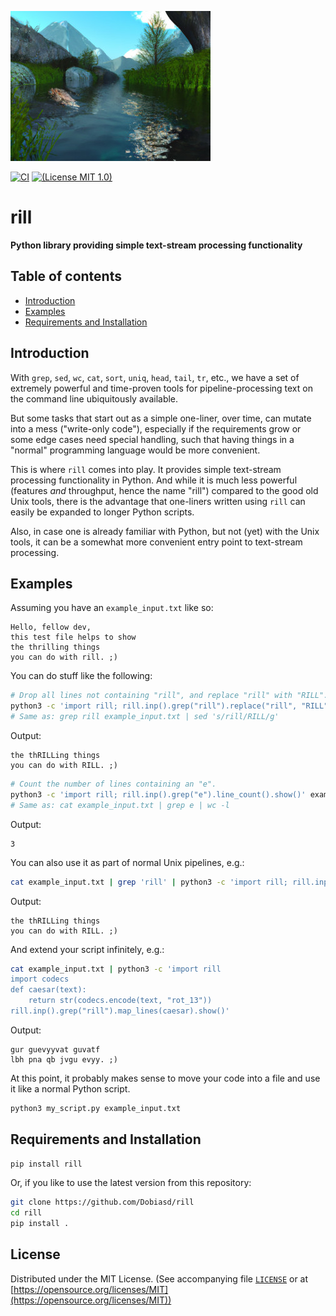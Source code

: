 ![logo](https://github.com/Dobiasd/rill/raw/master/rill.jpg)

[![CI](https://github.com/Dobiasd/rill/workflows/ci/badge.svg)](https://github.com/Dobiasd/rill/actions)
[![(License MIT 1.0)](https://img.shields.io/badge/license-MIT%201.0-blue.svg)][license]

[license]: LICENSE


rill
====

**Python library providing simple text-stream processing functionality**


Table of contents
-----------------
  * [Introduction](#introduction)
  * [Examples](#examples)
  * [Requirements and Installation](#requirements-and-installation)


Introduction
------------

With `grep`, `sed`, `wc`, `cat`, `sort`, `uniq`, `head`, `tail`, `tr`, etc., we have a set of extremely powerful and time-proven tools for pipeline-processing text on the command line ubiquitously available.

But some tasks that start out as a simple one-liner, over time, can mutate into a mess ("write-only code"), especially if the requirements grow or some edge cases need special handling, such that having things in a "normal" programming language would be more convenient.

This is where `rill` comes into play. It provides simple text-stream processing functionality in Python. And while it is much less powerful (features *and* throughput, hence the name "rill") compared to the good old Unix tools, there is the advantage that one-liners written using `rill` can easily be expanded to longer Python scripts.

Also, in case one is already familiar with Python, but not (yet) with the Unix tools, it can be a somewhat more convenient entry point to text-stream processing.


Examples
--------

Assuming you have an `example_input.txt` like so:

```
Hello, fellow dev,
this test file helps to show
the thrilling things
you can do with rill. ;)
```

You can do stuff like the following:

```bash
# Drop all lines not containing "rill", and replace "rill" with "RILL".
python3 -c 'import rill; rill.inp().grep("rill").replace("rill", "RILL").show()' example_input.txt
# Same as: grep rill example_input.txt | sed 's/rill/RILL/g'
```

Output:
```
the thRILLing things
you can do with RILL. ;)
```

```bash
# Count the number of lines containing an "e".
python3 -c 'import rill; rill.inp().grep("e").line_count().show()' example_input.txt
# Same as: cat example_input.txt | grep e | wc -l
```

Output:
```
3
```

You can also use it as part of normal Unix pipelines, e.g.:

```bash
cat example_input.txt | grep 'rill' | python3 -c 'import rill; rill.inp().replace("rill", "RILL").show()'
```

Output:
```
the thRILLing things
you can do with RILL. ;)
```

And extend your script infinitely, e.g.:

```bash
cat example_input.txt | python3 -c 'import rill
import codecs
def caesar(text):
    return str(codecs.encode(text, "rot_13"))
rill.inp().grep("rill").map_lines(caesar).show()'
```

Output:
```
gur guevyyvat guvatf
lbh pna qb jvgu evyy. ;)
```

At this point, it probably makes sense to move your code into a file and use it like a normal Python script.

```bash
python3 my_script.py example_input.txt
```

Requirements and Installation
-----------------------------

```bash
pip install rill
```

Or, if you like to use the latest version from this repository:
```bash
git clone https://github.com/Dobiasd/rill
cd rill
pip install .
```


License
-------
Distributed under the MIT License.
(See accompanying file [`LICENSE`](https://github.com/Dobiasd/rill/blob/master/LICENSE) or at
[https://opensource.org/licenses/MIT](https://opensource.org/licenses/MIT))
